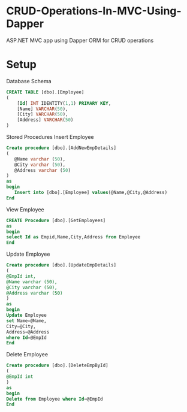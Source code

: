 # CRUD-Operations-In-MVC-Using-Dapper
ASP.NET MVC app using Dapper ORM for CRUD operations

# Setup
Database Schema
```SQL
CREATE TABLE [dbo].[Employee]
(
	[Id] INT IDENTITY(1,1) PRIMARY KEY,
	[Name] VARCHAR(50),
	[City] VARCHAR(50),
	[Address] VARCHAR(50)
)
```
Stored Procedures
Insert Employee
```SQL
Create procedure [dbo].[AddNewEmpDetails]  
(  
   @Name varchar (50),  
   @City varchar (50),  
   @Address varchar (50)
)  
as  
begin  
   Insert into [dbo].[Employee] values(@Name,@City,@Address)  
End  
```
View Employee
```SQL
CREATE Procedure [dbo].[GetEmployees]  
as  
begin  
select Id as Empid,Name,City,Address from Employee
End   
```
Update Employee
```SQL
Create procedure [dbo].[UpdateEmpDetails]
(
@EmpId int,
@Name varchar (50),
@City varchar (50),
@Address varchar (50)
)
as
begin
Update Employee
set Name=@Name,
City=@City,
Address=@Address
where Id=@EmpId
End 
```
Delete Employee
```SQL
Create procedure [dbo].[DeleteEmpById]
(
@EmpId int
)
as
begin
Delete from Employee where Id=@EmpId
End 
```
